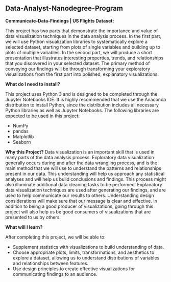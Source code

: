 ## Data-Analyst-Nanodegree-Program
**Communicate-Data-Findings | US Flights Dataset:**

This project has two parts that demonstrate the importance and value of data visualization techniques in the data analysis process. In the first part, we will use Python visualization libraries to systematically explore a selected dataset, starting from plots of single variables and building up to plots of multiple variables. In the second part, we will produce a short presentation that illustrates interesting properties, trends, and relationships that you discovered in your selected dataset. The primary method of conveying our findings will be through transforming your exploratory visualizations from the first part into polished, explanatory visualizations.

**What do I need to install?**

This project uses Python 3 and is designed to be completed through the Jupyter Notebooks IDE. It is highly recommended that we use the Anaconda distribution to install Python, since the distribution includes all necessary Python libraries as well as Jupyter Notebooks. The following libraries are expected to be used in this project:

- NumPy
- pandas
- Matplotlib
- Seaborn

**Why this Project?**
Data visualization is an important skill that is used in many parts of the data analysis process. Exploratory data visualization generally occurs during and after the data wrangling process, and is the main method that we will use to understand the patterns and relationships present in our data. This understanding will help us approach any statistical analyses and will help us build conclusions and findings. This process might also illuminate additional data cleaning tasks to be performed. Explanatory data visualization techniques are used after generating our findings, and are used to help communicate our results to others. Understanding design considerations will make sure that our message is clear and effective. In addition to being a good producer of visualizations, going through this project will also help us be good consumers of visualizations that are presented to us by others.

**What will I learn?**

After completing this project, we will be able to:

- Supplement statistics with visualizations to build understanding of data.
- Choose appropriate plots, limits, transformations, and aesthetics to explore a dataset, allowing us to understand distributions of variables and relationships between features.
- Use design principles to create effective visualizations for communicating findings to an audience.
